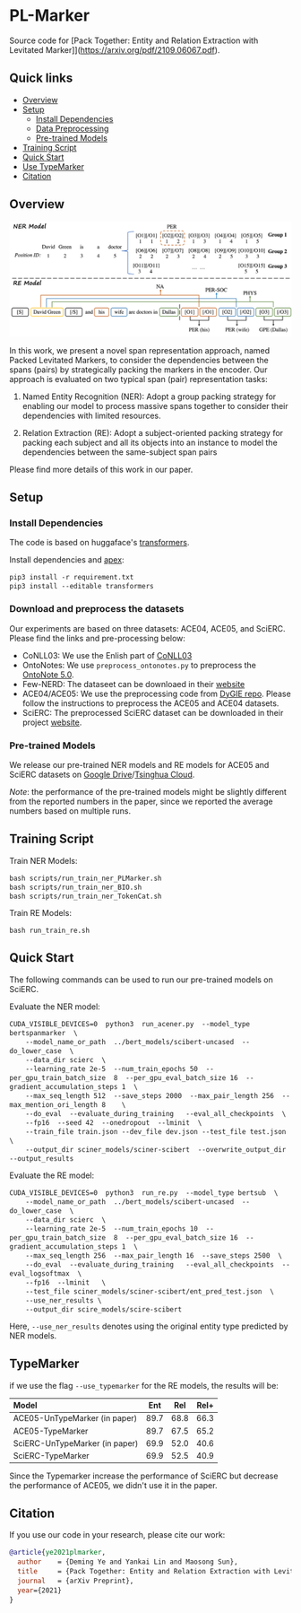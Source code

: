 # PL-Marker
Source code for [Pack Together: Entity and Relation Extraction with Levitated Marker]](https://arxiv.org/pdf/2109.06067.pdf).

## Quick links
* [Overview](#Overview)
* [Setup](#Setup)
  * [Install Dependencies](#Install-dependencies)
  * [Data Preprocessing](#Download-and-preprocess-the-datasets)
  * [Pre-trained Models](#Pre-trained-Models)
* [Training Script](#Training-script)
* [Quick Start](#Quick-start)
* [Use TypeMarker](#TypeMarker)
* [Citation](#Citation)


## Overview
![](./figs/overview.jpg)

In this work, we present a novel span representation approach, named Packed Levitated Markers,  to consider the dependencies between the spans (pairs) by strategically packing the markers in the encoder. Our approach is evaluated on two typical span (pair) representation tasks:

1. Named Entity Recognition (NER): Adopt a group packing strategy for enabling our model to process massive spans together to consider their dependencies with limited resources.

2. Relation Extraction (RE): Adopt a subject-oriented packing strategy for packing each subject and all its objects into an instance to model the dependencies between the same-subject span pairs

Please find more details of this work in our paper.


## Setup
### Install Dependencies

The code is based on huggaface's [transformers](https://github.com/huggingface/transformers). 

Install dependencies and [apex](https://github.com/NVIDIA/apex):
```
pip3 install -r requirement.txt
pip3 install --editable transformers
```

### Download and preprocess the datasets
Our experiments are based on three datasets: ACE04, ACE05, and SciERC. Please find the links and pre-processing below:
* CoNLL03: We use the Enlish part of [CoNLL03](https://www.clips.uantwerpen.be/conll2003/ner/)
* OntoNotes: We use `preprocess_ontonotes.py`  to preprocess the [OntoNote 5.0](https://catalog.ldc.upenn.edu/LDC2013T19).
* Few-NERD: The dataseet can be downloaed in their [website](https://ningding97.github.io/fewnerd/)
* ACE04/ACE05: We use the preprocessing code from [DyGIE repo](https://github.com/luanyi/DyGIE/tree/master/preprocessing). Please follow the instructions to preprocess the ACE05 and ACE04 datasets.
* SciERC: The preprocessed SciERC dataset can be downloaded in their project [website](http://nlp.cs.washington.edu/sciIE/data/sciERC_processed.tar.gz).


### Pre-trained Models
We release our pre-trained NER models and RE models for ACE05 and SciERC datasets on [Google Drive](https://drive.google.com/drive/folders/1k_Nt_DeKRKIRd2sM766j538b1JhYm4-H?usp=sharing)/[Tsinghua Cloud](https://cloud.tsinghua.edu.cn/d/5e4a117bc0e5407b9cee/).

*Note*: the performance of the pre-trained models might be slightly different from the reported numbers in the paper, since we reported the average numbers based on multiple runs.

## Training Script
Train NER Models:
```
bash scripts/run_train_ner_PLMarker.sh
bash scripts/run_train_ner_BIO.sh
bash scripts/run_train_ner_TokenCat.sh
```

Train RE Models:
```
bash run_train_re.sh
```

## Quick Start
The following commands can be used to run our pre-trained models on SciERC.

Evaluate the NER model:
```
CUDA_VISIBLE_DEVICES=0  python3  run_acener.py  --model_type bertspanmarker  \
    --model_name_or_path  ../bert_models/scibert-uncased  --do_lower_case  \
    --data_dir scierc  \
    --learning_rate 2e-5  --num_train_epochs 50  --per_gpu_train_batch_size  8  --per_gpu_eval_batch_size 16  --gradient_accumulation_steps 1  \
    --max_seq_length 512  --save_steps 2000  --max_pair_length 256  --max_mention_ori_length 8    \
    --do_eval  --evaluate_during_training   --eval_all_checkpoints  \
    --fp16  --seed 42  --onedropout  --lminit  \
    --train_file train.json --dev_file dev.json --test_file test.json  \
    --output_dir sciner_models/sciner-scibert  --overwrite_output_dir  --output_results
```


Evaluate the RE model:
```
CUDA_VISIBLE_DEVICES=0  python3  run_re.py  --model_type bertsub  \
    --model_name_or_path  ../bert_models/scibert-uncased  --do_lower_case  \
    --data_dir scierc  \
    --learning_rate 2e-5  --num_train_epochs 10  --per_gpu_train_batch_size  8  --per_gpu_eval_batch_size 16  --gradient_accumulation_steps 1  \
    --max_seq_length 256  --max_pair_length 16  --save_steps 2500  \
    --do_eval  --evaluate_during_training   --eval_all_checkpoints  --eval_logsoftmax  \
    --fp16  --lminit   \
    --test_file sciner_models/sciner-scibert/ent_pred_test.json  \
    --use_ner_results \
    --output_dir scire_models/scire-scibert
```
Here,  `--use_ner_results` denotes using the original entity type predicted by NER models.


## TypeMarker
if we use the flag `--use_typemarker` for the RE models, the results will be:

| Model | Ent | Rel | Rel+ |
| :-----| :----: | :----: | :----: |
| ACE05-UnTypeMarker (in paper) | 89.7 | 68.8 | 66.3 |
| ACE05-TypeMarker | 89.7 | 67.5 | 65.2 |
| SciERC-UnTypeMarker (in paper) | 69.9 | 52.0 | 40.6 |
| SciERC-TypeMarker | 69.9 | 52.5 | 40.9 |


Since the Typemarker increase the performance of SciERC but decrease the performance of ACE05, we didn't use it in the paper.


## Citation
If you use our code in your research, please cite our work:
```bibtex
@article{ye2021plmarker,
  author    = {Deming Ye and Yankai Lin and Maosong Sun},
  title     = {Pack Together: Entity and Relation Extraction with Levitated Marker},
  journal   = {arXiv Preprint},
  year={2021}
}
```